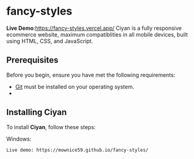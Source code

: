 # fancy-styles
**Live Demo**:https://fancy-styles.vercel.app/
Ciyan is a fully responsive ecommerce website, maximum compatiblities in all mobile devices, built using HTML, CSS, and JavaScript.
## Prerequisites

Before you begin, ensure you have met the following requirements:

* [Git](https://git-scm.com/downloads "Download Git") must be installed on your operating system.
* 
## Installing Ciyan

To install **Ciyan**, follow these steps:



Windows:

```bash
Live demo: https://mownice59.github.io/fancy-styles/
```
